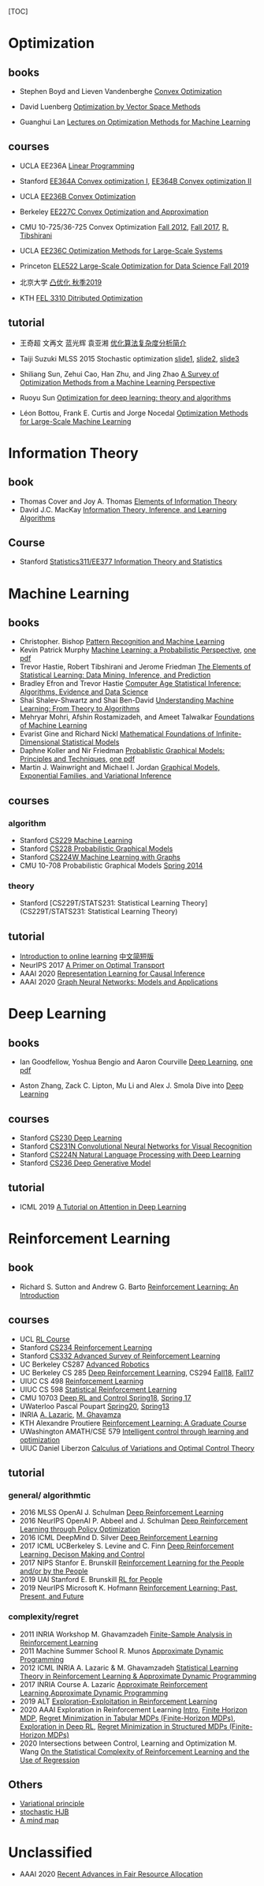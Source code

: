 [TOC]

# Optimization

## books

- Stephen Boyd and Lieven Vandenberghe [Convex Optimization](https://web.stanford.edu/~boyd/cvxbook/)

- David Luenberg [Optimization by Vector Space Methods](https://math.oregonstate.edu/~show/old/142_Luenberger.pdf)

- Guanghui Lan [Lectures on Optimization Methods for Machine Learning](http://pwp.gatech.edu/guanghui-lan/wp-content/uploads/sites/330/2019/08/LectureOPTML.pdf)

## courses

- UCLA EE236A [Linear Programming](http://www.seas.ucla.edu/~vandenbe/ee236a/ee236a.html)

- Stanford [EE364A Convex optimization I](https://web.stanford.edu/class/ee364a/), [EE364B Convex optimization II](https://web.stanford.edu/class/ee364b/)

- UCLA [EE236B Convex Optimization](http://www.seas.ucla.edu/~vandenbe/ee236b/ee236b.html)

- Berkeley [EE227C Convex Optimization and Approximation](https://ee227c.github.io/)

- CMU 10-725/36-725 Convex Optimization [Fall 2012](https://www.cs.cmu.edu/~ggordon/10725-F12/schedule.html), [Fall 2017](https://www.cs.cmu.edu/~pradeepr/convexopt/), [R. Tibshirani](http://www.stat.cmu.edu/~ryantibs/convexopt/)

- UCLA [EE236C Optimization Methods for Large-Scale Systems](http://www.seas.ucla.edu/~vandenbe/ee236c.html)

- Princeton [ELE522 Large-Scale Optimization for Data Science Fall 2019](http://www.princeton.edu/~yc5/ele522_optimization/lectures.html)

- 北京大学 [凸优化 秋季2019](http://bicmr.pku.edu.cn/~wenzw/opt-2019-fall.html)

- KTH [FEL 3310 Ditributed Optimization](https://people.kth.se/~alepro/DistriOptCourse/index.html)

## tutorial

- 王奇超 文再文 蓝光辉 袁亚湘 [优化算法复杂度分析简介](http://bicmr.pku.edu.cn/~wenzw/paper/complexity-analysis-v3.pdf)

- Taiji Suzuki MLSS 2015 Stochastic optimization [slide1](http://ibis.t.u-tokyo.ac.jp/suzuki/mlss2015/MLSS2015.pdf), [slide2](http://ibis.t.u-tokyo.ac.jp/suzuki/mlss2015/MLSS2015_2.pdf), [slide3](http://ibis.t.u-tokyo.ac.jp/suzuki/mlss2015/MLSS2015_3.pdf)

- Shiliang Sun, Zehui Cao, Han Zhu, and Jing Zhao [A Survey of Optimization Methods from a Machine Learning Perspective](https://arxiv.org/pdf/1906.06821.pdf)

- Ruoyu Sun [Optimization for deep learning: theory and algorithms](https://arxiv.org/pdf/1912.08957.pdf)

- Léon Bottou, Frank E. Curtis and Jorge Nocedal [Optimization Methods for Large-Scale Machine Learning](https://arxiv.org/abs/1606.04838)

# Information Theory

## book

- Thomas Cover and Joy A. Thomas [Elements of Information Theory](http://staff.ustc.edu.cn/~cgong821/Wiley.Interscience.Elements.of.Information.Theory.Jul.2006.eBook-DDU.pdf)
- David J.C. MacKay [Information Theory, Inference, and Learning Algorithms](https://www.inference.org.uk/itprnn/book.pdf)

## Course

- Stanford [Statistics311/EE377 Information Theory and Statistics](https://web.stanford.edu/class/stats311/)

# Machine Learning

## books

- Christopher. Bishop [Pattern Recognition and Machine Learning](http://users.isr.ist.utl.pt/~wurmd/Livros/school/Bishop%20-%20Pattern%20Recognition%20And%20Machine%20Learning%20-%20Springer%20%202006.pdf)
- Kevin Patrick Murphy [Machine Learning: a Probabilistic Perspective](https://www.cs.ubc.ca/~murphyk/MLbook/), [one pdf](https://doc.lagout.org/science/Artificial%20Intelligence/Machine%20learning/Machine%20Learning_%20A%20Probabilistic%20Perspective%20%5BMurphy%202012-08-24%5D.pdf)
- Trevor Hastie, Robert Tibshirani and Jerome Friedman [The Elements of Statistical Learning: Data Mining, Inference, and Prediction](https://web.stanford.edu/~hastie/ElemStatLearn/)
- Bradley Efron and Trevor Hastie [Computer Age Statistical Inference: Algorithms, Evidence and Data Science](https://web.stanford.edu/~hastie/CASI_files/PDF/casi.pdf)
- Shai Shalev-Shwartz and Shai Ben-David [Understanding Machine Learning: From Theory to Algorithms](https://www.cs.huji.ac.il/~shais/UnderstandingMachineLearning/understanding-machine-learning-theory-algorithms.pdf)
- Mehryar Mohri, Afshin Rostamizadeh, and Ameet Talwalkar [Foundations of Machine Learning](https://cs.nyu.edu/~mohri/mlbook/)
- Evarist Gine and Richard Nickl [Mathematical Foundations of Infinite-Dimensional Statistical Models](http://www.statslab.cam.ac.uk/~nickl/Site/__files/FULLPDF.pdf)
- Daphne Koller and Nir Friedman [Probablistic Graphical Models: Principles and Techniques](https://mitpress.mit.edu/books/probabilistic-graphical-models), [one pdf](https://djsaunde.github.io/read/books/pdfs/probabilistic%20graphical%20models.pdf)
- Martin J. Wainwright and Michael I. Jordan [Graphical Models, Exponential Families, and
  Variational Inference](https://people.eecs.berkeley.edu/~wainwrig/Papers/WaiJor08_FTML.pdf)

## courses

### algorithm

- Stanford [CS229 Machine Learning](http://cs229.stanford.edu/)
- Stanford [CS228 Probabilistic Graphical Models](https://cs.stanford.edu/~ermon/cs228/index.html)
- Stanford [CS224W Machine Learning with Graphs](http://web.stanford.edu/class/cs224w/)
- CMU 10-708 Probabilistic Graphical Models [Spring 2014](http://www.cs.cmu.edu/~epxing/Class/10708-14/lecture.html)

### theory

- Stanford [CS229T/STATS231: Statistical Learning Theory](CS229T/STATS231: Statistical Learning Theory)

## tutorial

- [Introduction to online learning](https://parameterfree.com/lecture-notes-on-online-learning/) [中文简短版](https://zhuanlan.zhihu.com/p/158244842)
- NeurIPS 2017 [A Primer on Optimal Transport](https://media.nips.cc/Conferences/NIPS2017/Eventmedia/nips-2017-marco-cuturi-tutorial.pdf)
- AAAI 2020 [Representation Learning for Causal Inference](http://cobweb.cs.uga.edu/~shengli/AAAI20-Causal-Tutorial.html)
- AAAI 2020 [Graph Neural Networks: Models and Applications](http://cse.msu.edu/~mayao4/tutorials/aaai2020/)

# Deep Learning

## books

- Ian Goodfellow, Yoshua Bengio and Aaron Courville [Deep Learning](https://www.deeplearningbook.org/), [one pdf](http://faculty.neu.edu.cn/yury/AAI/Textbook/DeepLearningBook.pdf)

- Aston Zhang, Zack C. Lipton, Mu Li and Alex J. Smola Dive into [Deep Learning](https://d2l.ai/)


## courses

- Stanford [CS230 Deep Learning](http://cs230.stanford.edu/syllabus/)
- Stanford [CS231N Convolutional Neural Networks for Visual Recognition](http://cs231n.stanford.edu/)
- Stanford [CS224N Natural Language Processing with Deep Learning](https://web.stanford.edu/class/cs224n/index.html)
- Stanford [CS236 Deep Generative Model](http://cs236.stanford.edu/syllabus.html)

## tutorial

- ICML 2019 [A Tutorial on Attention in Deep Learning](https://icml.cc/Conferences/2019/ScheduleMultitrack?event=4343)

# Reinforcement Learning

## book

- Richard S. Sutton and Andrew G. Barto [Reinforcement Learning: An Introduction](http://www.incompleteideas.net/book/the-book.html)


## courses

- UCL [RL Course](https://www.davidsilver.uk/teaching/)
- Stanford [CS234 Reinforcement Learning](http://web.stanford.edu/class/cs234/index.html)
- Stanford [CS332 Advanced Survey of Reinforcement Learning](https://web.stanford.edu/class/cs332/#!index.md)
- UC Berkeley CS287 [Advanced Robotics](https://people.eecs.berkeley.edu/~pabbeel/cs287-fa19/)
- UC Berkeley CS 285 [Deep Reinforcement Learning](http://rail.eecs.berkeley.edu/deeprlcourse/), CS294 [Fall18](http://rail.eecs.berkeley.edu/deeprlcourse-fa18/), [Fall17](http://rail.eecs.berkeley.edu/deeprlcourse-fa17/)
- UIUC CS 498 [Reinforcement Learning](https://nanjiang.cs.illinois.edu/cs498/)
- UIUC CS 598 [Statistical Reinforcement Learning](https://nanjiang.cs.illinois.edu/cs598/)
- CMU 10703 [Deep RL and Control Spring18](http://www.cs.cmu.edu/~rsalakhu/10703/), [Spring 17](https://katefvision.github.io/)
- UWaterloo Pascal Poupart  [Spring20](https://cs.uwaterloo.ca/~ppoupart/teaching/cs885-spring20/schedule.html), [Spring13](https://cs.uwaterloo.ca/~ppoupart/teaching/cs886-spring13/schedule.html)
- INRIA [A. Lazaric](http://chercheurs.lille.inria.fr/~lazaric/Webpage/Teaching.html), [M. Ghavamza](http://chercheurs.lille.inria.fr/~ghavamza/RL-EC-Lille/schedule.html)
- KTH Alexandre Proutiere [Reinforcement Learning: A Graduate Course](http://www.it.uu.se/research/systems_and_control/education/2017/relearn)
- UWashington AMATH/CSE 579 [Intelligent control through learning and optimization](https://homes.cs.washington.edu/~todorov/courses/amath579/)
- UIUC Daniel Liberzon [Calculus of Variations and Optimal Control Theory](http://liberzon.csl.illinois.edu/teaching/cvoc/node1.html)

## tutorial

### general/ algorithmtic

- 2016 MLSS OpenAI J. Schulman [Deep Reinforcement Learning](https://learning.mpi-sws.org/mlss2016/slides/2016-MLSS-RL.pdf)
- 2016 NeurIPS OpenAI P. Abbeel and J. Schulman [Deep Reinforcement Learning through Policy Optimization](https://media.nips.cc/Conferences/2016/Slides/6198-Slides.pdf)
- 2016 ICML DeepMind D. Silver [Deep Reinforcement Learning](https://icml.cc/2016/tutorials/deep_rl_tutorial.pdf)
- 2017 ICML UCBerkeley S. Levine and C. Finn [Deep Reinforcement Learning, Decison Making and Control](https://sites.google.com/view/icml17deeprl)
- 2017 NIPS Stanfor E. Brunskill [Reinforcement Learning for the People and/or by the People](https://cs.stanford.edu/people/ebrun/NIPS_2017_tutorial_brunskill.pdf)
- 2019 UAI Stanford E. Brunskill [RL for People](https://cs.stanford.edu/people/ebrun/UAI_2019_Keynote_Brunskill.pdf)
- 2019 NeurIPS Microsoft K. Hofmann [Reinforcement Learning: Past, Present, and Future](https://www.microsoft.com/en-us/research/uploads/prod/2019/11/2019-12-09-Hofmann-NeurIPS-tutorial_no-video.pdf)

### complexity/regret

- 2011 INRIA Workshop M. Ghavamzadeh [Finite-Sample Analysis in Reinforcement Learning](http://mistis.inrialpes.fr/learninria/slides/Ghavamzadeh.pdf)
- 2011 Machine Summer School R. Munos [Approximate Dynamic Programming](http://researchers.lille.inria.fr/~munos/papers/files/part2.pdf)
- 2012 ICML INRIA A. Lazaric & M. Ghavamzadeh [Statistical Learning Theory in Reinforcement Learning & Approximate Dynamic Programming](http://chercheurs.lille.inria.fr/~ghavamza/STL-ADP-RL.pdf)
- 2017 INRIA Course A. Lazaric [Approximate Reinforcement Learning](http://chercheurs.lille.inria.fr/~lazaric/Webpage/MVA-RL_Course17_files/slides-lecture-05.pdf),[Approximate Dynamic Programming](http://chercheurs.lille.inria.fr/~lazaric/Webpage/EC-RL_Course17_files/slides-lecture-05.pdf)
- 2019 ALT [Exploration-Exploitation in Reinforcement Learning](https://rlgammazero.github.io/docs/2019_ALT_exptutorial.pdf)
- 2020 AAAI Exploration in Reinforcement Learning [Intro](https://rlgammazero.github.io/docs/2020_AAAI_tut_part0.pdf), [Finite Horizon MDP](https://rlgammazero.github.io/docs/2020_AAAI_tut_part1.pdf), [Regret Minimization in Tabular MDPs (Finite-Horizon MDPs)](https://rlgammazero.github.io/docs/2020_AAAI_tut_part2.pdf), [Exploration in Deep RL](https://rlgammazero.github.io/docs/2020_AAAI_tut_part3.pdf), [Regret Minimization in Structured MDPs (Finite-Horizon MDPs)](https://rlgammazero.github.io/docs/2020_AAAI_tut_part4.pdf)
- 2020 Intersections between Control, Learning and Optimization M. Wang [On the Statistical Complexity of Reinforcement Learning and the Use of Regression](http://helper.ipam.ucla.edu/publications/lco2020/lco2020_16408.pdf)

## Others

- [Variational principle](https://zhuanlan.zhihu.com/p/162031298)
- [stochastic HJB](https://zhuanlan.zhihu.com/p/161632470)
- [A mind map](http://louiskirsch.com/maps/reinforcement-learning)

# Unclassified

- AAAI 2020 [Recent Advances in Fair Resource Allocation](https://users.cs.duke.edu/~rupert/fair-division-aaai20/Tutorial-Slides.pdf)